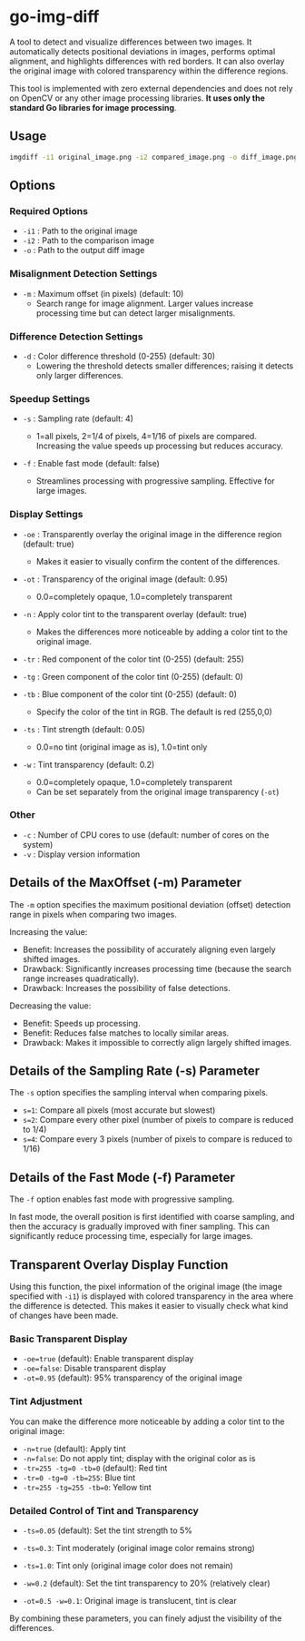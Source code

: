 # go-img-diff

A tool to detect and visualize differences between two images. It automatically detects positional deviations in images, performs optimal alignment, and highlights differences with red borders. It can also overlay the original image with colored transparency within the difference regions.

This tool is implemented with zero external dependencies and does not rely on OpenCV or any other image processing libraries. **It uses only the standard Go libraries for image processing**.

## Usage

```bash
imgdiff -i1 original_image.png -i2 compared_image.png -o diff_image.png [options]
```

## Options

### Required Options

- `-i1` : Path to the original image
- `-i2` : Path to the comparison image
- `-o` : Path to the output diff image

### Misalignment Detection Settings

- `-m` : Maximum offset (in pixels) (default: 10)
  - Search range for image alignment. Larger values increase processing time but can detect larger misalignments.

### Difference Detection Settings

- `-d` : Color difference threshold (0-255) (default: 30)
  - Lowering the threshold detects smaller differences; raising it detects only larger differences.

### Speedup Settings

- `-s` : Sampling rate (default: 4)
  - 1=all pixels, 2=1/4 of pixels, 4=1/16 of pixels are compared. Increasing the value speeds up processing but reduces accuracy.

- `-f` : Enable fast mode (default: false)
  - Streamlines processing with progressive sampling. Effective for large images.

### Display Settings

- `-oe` : Transparently overlay the original image in the difference region (default: true)
  - Makes it easier to visually confirm the content of the differences.

- `-ot` : Transparency of the original image (default: 0.95)
  - 0.0=completely opaque, 1.0=completely transparent

- `-n` : Apply color tint to the transparent overlay (default: true)
  - Makes the differences more noticeable by adding a color tint to the original image.

- `-tr` : Red component of the color tint (0-255) (default: 255)
- `-tg` : Green component of the color tint (0-255) (default: 0)
- `-tb` : Blue component of the color tint (0-255) (default: 0)
  - Specify the color of the tint in RGB. The default is red (255,0,0)

- `-ts` : Tint strength (default: 0.05)
  - 0.0=no tint (original image as is), 1.0=tint only

- `-w` : Tint transparency (default: 0.2)
  - 0.0=completely opaque, 1.0=completely transparent
  - Can be set separately from the original image transparency (`-ot`)

### Other

- `-c` : Number of CPU cores to use (default: number of cores on the system)
- `-v` : Display version information

## Details of the MaxOffset (-m) Parameter

The `-m` option specifies the maximum positional deviation (offset) detection range in pixels when comparing two images.

Increasing the value:
- Benefit: Increases the possibility of accurately aligning even largely shifted images.
- Drawback: Significantly increases processing time (because the search range increases quadratically).
- Drawback: Increases the possibility of false detections.

Decreasing the value:
- Benefit: Speeds up processing.
- Benefit: Reduces false matches to locally similar areas.
- Drawback: Makes it impossible to correctly align largely shifted images.

## Details of the Sampling Rate (-s) Parameter

The `-s` option specifies the sampling interval when comparing pixels.

- `s=1`: Compare all pixels (most accurate but slowest)
- `s=2`: Compare every other pixel (number of pixels to compare is reduced to 1/4)
- `s=4`: Compare every 3 pixels (number of pixels to compare is reduced to 1/16)

## Details of the Fast Mode (-f) Parameter

The `-f` option enables fast mode with progressive sampling.

In fast mode, the overall position is first identified with coarse sampling, and then the accuracy is gradually improved with finer sampling. This can significantly reduce processing time, especially for large images.

## Transparent Overlay Display Function

Using this function, the pixel information of the original image (the image specified with `-i1`) is displayed with colored transparency in the area where the difference is detected. This makes it easier to visually check what kind of changes have been made.

### Basic Transparent Display

- `-oe=true` (default): Enable transparent display
- `-oe=false`: Disable transparent display
- `-ot=0.95` (default): 95% transparency of the original image

### Tint Adjustment

You can make the difference more noticeable by adding a color tint to the original image:

- `-n=true` (default): Apply tint
- `-n=false`: Do not apply tint; display with the original color as is
- `-tr=255 -tg=0 -tb=0` (default): Red tint
- `-tr=0 -tg=0 -tb=255`: Blue tint
- `-tr=255 -tg=255 -tb=0`: Yellow tint

### Detailed Control of Tint and Transparency

- `-ts=0.05` (default): Set the tint strength to 5%
- `-ts=0.3`: Tint moderately (original image color remains strong)
- `-ts=1.0`: Tint only (original image color does not remain)

- `-w=0.2` (default): Set the tint transparency to 20% (relatively clear)
- `-ot=0.5 -w=0.1`: Original image is translucent, tint is clear

By combining these parameters, you can finely adjust the visibility of the differences.

